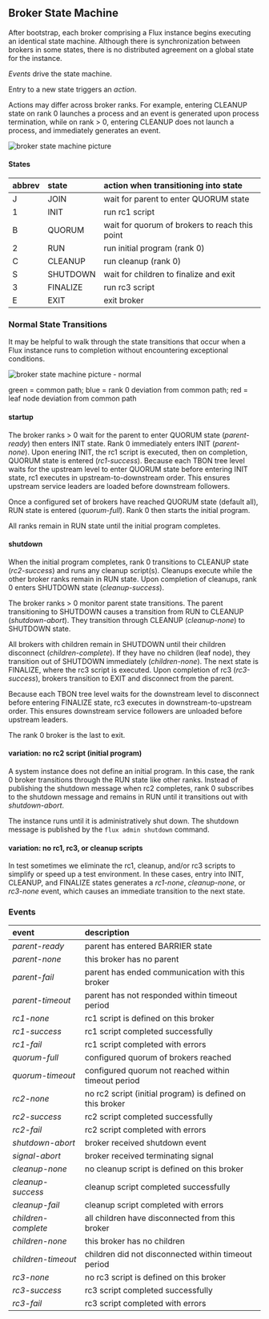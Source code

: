 ## Broker State Machine

After bootstrap, each broker comprising a Flux instance begins executing an
identical state machine.  Although there is synchronization between brokers
in some states, there is no distributed agreement on a global state for the
instance.

_Events_ drive the state machine.

Entry to a new state triggers an _action_.

Actions may differ across broker ranks.  For example, entering CLEANUP state
on rank 0 launches a process and an event is generated upon process termination,
while on rank > 0, entering CLEANUP does not launch a process, and immediately
generates an event.

![broker state machine picture](states.png)

#### States

**abbrev**	| **state**	| **action when transitioning into state**
:--		| :--		| :--
J		| JOIN		| wait for parent to enter QUORUM state
1		| INIT		| run rc1 script
B		| QUORUM	| wait for quorum of brokers to reach this point
2		| RUN		| run initial program (rank 0)
C		| CLEANUP	| run cleanup (rank 0)
S		| SHUTDOWN	| wait for children to finalize and exit
3		| FINALIZE	| run rc3 script
E		| EXIT		| exit broker

### Normal State Transitions

It may be helpful to walk through the state transitions that occur when
a Flux instance runs to completion without encountering exceptional conditions.

![broker state machine picture - normal](states_norm.png)

green = common path; blue = rank 0 deviation from common path; red = leaf node deviation from common path

#### startup

The broker ranks > 0 wait for the parent to enter QUORUM state (_parent-ready_)
then enters INIT state.  Rank 0 immediately enters INIT (_parent-none_).
Upon enering INIT, the rc1 script is executed, then on completion, QUORUM
state is entered (_rc1-success_).  Because each TBON tree level waits for the
upstream level to enter QUORUM state before entering INIT state, rc1 executes
in upstream-to-downstream order.  This ensures upstream service leaders are
loaded before downstream followers.

Once a configured set of brokers have reached QUORUM state (default all),
RUN state is entered (_quorum-full_).  Rank 0 then starts the initial program.

All ranks remain in RUN state until the initial program completes.

#### shutdown

When the initial program completes, rank 0 transitions to CLEANUP state
(_rc2-success_) and runs any cleanup script(s).  Cleanups execute while the
other broker ranks remain in RUN state.  Upon completion of cleanups, rank 0
enters SHUTDOWN state (_cleanup-success_).

The broker ranks > 0 monitor parent state transitions.  The parent
transitioning to SHUTDOWN causes a transition from RUN to CLEANUP
(_shutdown-abort_).  They transition through CLEANUP (_cleanup-none_)
to SHUTDOWN state.

All brokers with children remain in SHUTDOWN until their children disconnect
(_children-complete_).  If they have no children (leaf node), they transition
out of SHUTDOWN immediately (_children-none_). The next state is FINALIZE,
where the rc3 script is executed.  Upon completion of rc3 (_rc3-success_),
brokers transition to EXIT and disconnect from the parent.

Because each TBON tree level waits for the downstream level to disconnect
before entering FINALIZE state, rc3 executes in downstream-to-upstream order.
This ensures downstream service followers are unloaded before upstream leaders.

The rank 0 broker is the last to exit.

#### variation: no rc2 script (initial program)

A system instance does not define an initial program.  In this case, the
rank 0 broker transitions through the RUN state like other ranks.  Instead
of publishing the shutdown message when rc2 completes, rank 0 subscribes
to the shutdown message and remains in RUN until it transitions out with
_shutdown-abort_.

The instance runs until it is administratively shut down.  The shutdown
message is published by the `flux admin shutdown` command.

#### variation: no rc1, rc3, or cleanup scripts

In test sometimes we eliminate the rc1, cleanup, and/or rc3 scripts to simplify
or speed up a test environment.  In these cases, entry into INIT, CLEANUP,
and FINALIZE states generates a _rc1-none_, _cleanup-none_, or _rc3-none_ event,
which causes an immediate transition to the next state.

### Events

**event**	| **description**
:--		| :--
_parent-ready_	| parent has entered BARRIER state
_parent-none_	| this broker has no parent
_parent-fail_	| parent has ended communication with this broker
_parent-timeout_ | parent has not responded within timeout period
_rc1-none_	| rc1 script is defined on this broker
_rc1-success_	| rc1 script completed successfully
_rc1-fail_	| rc1 script completed with errors
_quorum-full_	| configured quorum of brokers reached
_quorum-timeout_ | configured quorum not reached within timeout period
_rc2-none_	| no rc2 script (initial program) is defined on this broker
_rc2-success_	| rc2 script completed successfully
_rc2-fail_	| rc2 script completed with errors
_shutdown-abort_ | broker received shutdown event
_signal-abort_	| broker received terminating signal
_cleanup-none_	| no cleanup script is defined on this broker
_cleanup-success_ | cleanup script completed successfully
_cleanup-fail_	| cleanup script completed with errors
_children-complete_ | all children have disconnected from this broker
_children-none_ | this broker has no children
_children-timeout_ | children did not disconnected within timeout period
_rc3-none_	| no rc3 script is defined on this broker
_rc3-success_	| rc3 script completed successfully
_rc3-fail_	| rc3 script completed with errors


